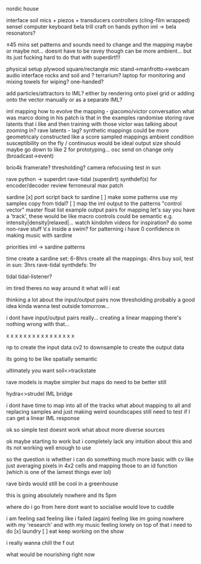 nordic house

interface
    soil
        mics + piezos + transducers
    controllers (cling-film wrapped)
        sensel
        computer keyboard
        bela trill craft on hands
        python iml -> bela resonators?

≤45 mins set
    patterns and sounds need to change
    and the mapping maybe or maybe not...
    doesnt have to be ravey though can be more ambient...
        but its just fucking hard to do that with superdirt!!!

physical setup
    plywood square/rectangle
    mic stand->manfrotto->webcam
    audio interface
    rocks and soil and ? terrarium?
    laptop for monitoring and mixing
        towels for wiping? one-handed?

add particles/attractors to IML?
    either by rendering onto pixel grid
    or adding onto the vector manually
    or as a separate IML?

iml mapping
    how to evolve the mapping - giacomo/victor conversation
        what was marco doing in his patch
        is that in the examples
        randomise
    storing rave latents that i like and then training with those
    victor was talking about zooming in?
    rave latents - lag?
    synthetic mappings
        could be more geometricaly constructed like a score
    sampled mappings
       ambient condition susceptibility
       on the fly / continuous would be ideal
    output size should maybe go down to like 2 for prototyping...
    osc send on change only (broadcast->event)

brio4k
    framerate?
    thresholding? 
    camera refocusing
    test in sun

rave
    python -> superdirt
    rave-tidal (superdirt)
        synthdef(s) for encoder/decoder
    review ferroneural max patch

sardine
    [x] port script back to sardine
    [ ] make some patterns
        use my samples
        copy from tidal?
    [ ] map the iml output to the patterns
        "control vector" master float list
        example output pairs for mapping
        let's say you have a 'track', these would be like macro controls
            could be semantic e.g. intensity|density|relaxed|...
        watch kindohm videos for inspiration?
    do some non-rave stuff
        V.s inside a swim? for patterning
    i have 0 confidence in making music with sardine


priorities
    iml -> sardine patterns

time
    create a sardine set: 6-8hrs
    create all the mappings: 4hrs
    buy soil, test in sun: 3hrs
    rave-tidal synthdefs: 1hr

tidal
    tidal-listener?


im tired
theres no way around it
what will i eat

thinking a lot about the input/output pairs now
thresholding probably a good idea
kinda wanna test outside tomorrow...

i dont have input/output pairs really...
creating a linear mapping
there's nothing wrong with that...

x x x x
x x x x
x x x x
x x x x

np to create the input data
cv2 to downsample to create the output data

its going to be like spatially semantic

ultimately you want soil<>trackstate

rave models is maybe simpler
but maps do need to be better still


hydra<>strudel IML bridge


i dont have time to map into all of the tracks
what about mapping to all
and replacing samples
and just making weird soundscapes
still need to test if I can get a linear IML response

ok so simple test doesnt work
what about more diverse sources

ok maybe starting to work
but i completely lack any intuition about this
and its not working well enough to use

so the question is whether i can do something much more basic with cv
like just averaging pixels in 4x2 cells and mapping those to an id function
(which is one of the lamest things ever lol)

rave birds would still be cool in a greenhouse

this is going absolutely nowhere
and its 5pm

where do i go from here
dont want to socialise
would love to cuddle

i am feeling sad
feeling like i failed (again)
feeling like im going nowhere with my 'research' and with my music
feeling lonely
on top of that i need to do
    [x] laundry
    [ ] eat
    keep working on the show


i really wanna chill the f out

what would be nourishing right now





